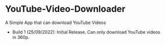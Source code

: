 # YouTube-Video-Downloader
A Simple App that can download YouTube Videos

- Build 1 (25/09/2022): Initial Release. Can only download YouTube videos in 360p.
